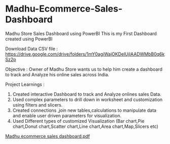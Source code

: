 # Madhu-Ecommerce-Sales-Dashboard
Madhu Store Sales Dashboard using PowerBI
This is my First Dashboard created using PowerBI

Download Data CSV file : https://drive.google.com/drive/folders/1mY0agiWajOKDelUjIAADWMbB0q6kSz2p

Objective : Owner of Madhu Store wants us to help him create a dashboard to track and Analyze his online sales across India.

Project Learnings :

1. Created interactive Dashboard to track and Analyze onlines sales Data.
2. Used complex parameters to drill down in worksheet and customization using filters and slicers.
3. Created connections ,join new tables,calculations to manipulate data and enable user driven parameters for visualization.
4. Used Different types of customized Visualization (Bar chart,Pie chart,Donut chart,Scatter chart,Line chart,Area chart,Map,Slicers etc)

[Madhu ecommerce sales dashboard.pdf](https://github.com/user-attachments/files/17006941/Madhu.ecommerce.sales.dashboard.pdf)
